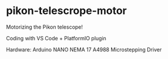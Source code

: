 # pikon-telescrope-motor
Motorizing the Pikon telescope!


Coding with VS Code + PlatformIO plugin

Hardware:
Arduino NANO
NEMA 17
A4988 Microstepping Driver
